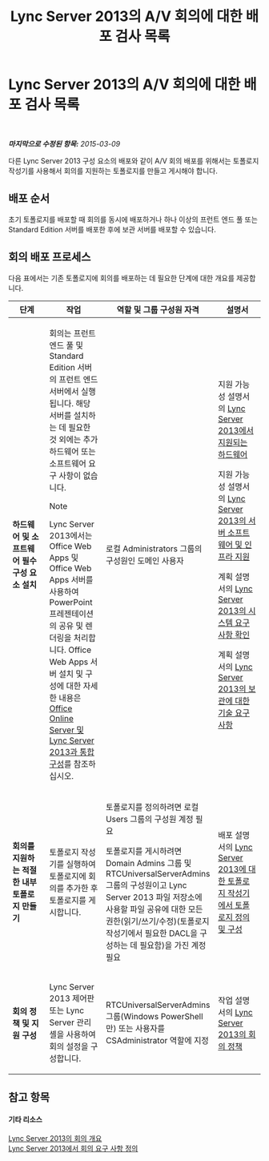 ﻿---
title: Lync Server 2013의 A/V 회의에 대한 배포 검사 목록
TOCTitle: Lync Server 2013의 A/V 회의에 대한 배포 검사 목록
ms:assetid: 6d47426f-6559-407b-9ac1-2453f0b7a2a2
ms:mtpsurl: https://technet.microsoft.com/ko-kr/library/JJ619183(v=OCS.15)
ms:contentKeyID: 49303959
ms.date: 08/10/2015
mtps_version: v=OCS.15
ms.translationtype: HT
---

# Lync Server 2013의 A/V 회의에 대한 배포 검사 목록

 

_**마지막으로 수정된 항목:** 2015-03-09_

다른 Lync Server 2013 구성 요소의 배포와 같이 A/V 회의 배포를 위해서는 토폴로지 작성기를 사용해서 회의를 지원하는 토폴로지를 만들고 게시해야 합니다.

## 배포 순서

초기 토폴로지를 배포할 때 회의를 동시에 배포하거나 하나 이상의 프런트 엔드 풀 또는 Standard Edition 서버를 배포한 후에 보관 서버를 배포할 수 있습니다.

## 회의 배포 프로세스

다음 표에서는 기존 토폴로지에 회의를 배포하는 데 필요한 단계에 대한 개요를 제공합니다.


<table>
<colgroup>
<col style="width: 25%" />
<col style="width: 25%" />
<col style="width: 25%" />
<col style="width: 25%" />
</colgroup>
<thead>
<tr class="header">
<th>단계</th>
<th>작업</th>
<th>역할 및 그룹 구성원 자격</th>
<th>설명서</th>
</tr>
</thead>
<tbody>
<tr class="odd">
<td><p><strong>하드웨어 및 소프트웨어 필수 구성 요소 설치</strong></p></td>
<td><p>회의는 프런트 엔드 풀 및 Standard Edition 서버의 프런트 엔드 서버에서 실행됩니다. 해당 서버를 설치하는 데 필요한 것 외에는 추가 하드웨어 또는 소프트웨어 요구 사항이 없습니다.</p>
<div class="alert">

> [!NOTE]
> Lync Server 2013에서는 Office Web Apps 및 Office Web Apps 서버를 사용하여 PowerPoint 프레젠테이션의 공유 및 렌더링을 처리합니다. Office Web Apps 서버 설치 및 구성에 대한 자세한 내용은 <A href="lync-server-2013-enabling-office-web-apps-server-and-lync-server-2013.md">Office Online Server 및 Lync Server 2013과 통합 구성</A>를 참조하십시오.


</div></td>
<td><p>로컬 Administrators 그룹의 구성원인 도메인 사용자</p></td>
<td><p>지원 가능성 설명서의 <a href="lync-server-2013-supported-hardware.md">Lync Server 2013에서 지원되는 하드웨어</a></p>
<p>지원 가능성 설명서의 <a href="lync-server-2013-server-software-and-infrastructure-support.md">Lync Server 2013의 서버 소프트웨어 및 인프라 지원</a></p>
<p>계획 설명서의 <a href="lync-server-2013-determining-your-system-requirements.md">Lync Server 2013의 시스템 요구 사항 확인</a></p>
<p>계획 설명서의 <a href="lync-server-2013-technical-requirements-for-archiving.md">Lync Server 2013의 보관에 대한 기술 요구 사항</a></p>
<p></p></td>
</tr>
<tr class="even">
<td><p><strong>회의를 지원하는 적절한 내부 토폴로지 만들기</strong></p></td>
<td><p>토폴로지 작성기를 실행하여 토폴로지에 회의를 추가한 후 토폴로지를 게시합니다.</p></td>
<td><p>토폴로지를 정의하려면 로컬 Users 그룹의 구성원 계정 필요</p>
<p>토폴로지를 게시하려면 Domain Admins 그룹 및 RTCUniversalServerAdmins 그룹의 구성원이고 Lync Server 2013 파일 저장소에 사용할 파일 공유에 대한 모든 권한(읽기/쓰기/수정)(토폴로지 작성기에서 필요한 DACL을 구성하는 데 필요함)을 가진 계정 필요</p></td>
<td><p>배포 설명서의 <a href="lync-server-2013-define-and-configure-a-topology-in-topology-builder.md">Lync Server 2013에 대한 토폴로지 작성기에서 토폴로지 정의 및 구성</a></p></td>
</tr>
<tr class="odd">
<td><p><strong>회의 정책 및 지원 구성</strong></p></td>
<td><p>Lync Server 2013 제어판 또는 Lync Server 관리 셸을 사용하여 회의 설정을 구성합니다.</p></td>
<td><p>RTCUniversalServerAdmins 그룹(Windows PowerShell만) 또는 사용자를 CSAdministrator 역할에 지정</p></td>
<td><p>작업 설명서의 <a href="lync-server-2013-conferencing-policies.md">Lync Server 2013의 회의 정책</a></p></td>
</tr>
</tbody>
</table>


## 참고 항목

#### 기타 리소스

[Lync Server 2013의 회의 개요](lync-server-2013-overview-of-conferencing.md)  
[Lync Server 2013에서 회의 요구 사항 정의](lync-server-2013-defining-your-requirements-for-conferencing.md)

